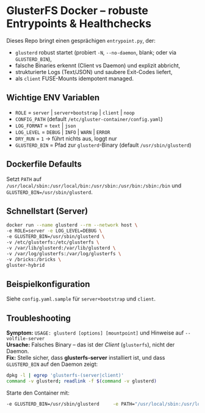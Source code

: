# GlusterFS Docker – robuste Entrypoints & Healthchecks

  Dieses Repo bringt einen gesprächigen `entrypoint.py`, der:
  - `glusterd` robust startet (probiert `-N`, `--no-daemon`, blank; oder via `GLUSTERD_BIN`),
  - falsche Binaries erkennt (Client vs Daemon) und explizit abbricht,
  - strukturierte Logs (Text/JSON) und saubere Exit-Codes liefert,
  - als `client` FUSE-Mounts idempotent managed.

  ## Wichtige ENV Variablen
  - `ROLE` = `server` | `server+bootstrap` | `client` | `noop`
  - `CONFIG_PATH` (default `/etc/gluster-container/config.yaml`)
  - `LOG_FORMAT` = `text` | `json`
  - `LOG_LEVEL`  = `DEBUG` | `INFO` | `WARN` | `ERROR`
  - `DRY_RUN`    = `1` → führt nichts aus, loggt nur
  - `GLUSTERD_BIN` = Pfad zur `glusterd`-Binary (default `/usr/sbin/glusterd`)

  ## Dockerfile Defaults
  Setzt `PATH` auf `/usr/local/sbin:/usr/local/bin:/usr/sbin:/usr/bin:/sbin:/bin`
  und `GLUSTERD_BIN=/usr/sbin/glusterd`.

  ## Schnellstart (Server)
  ```bash
  docker run --name glusterd --rm --network host \
-e ROLE=server -e LOG_LEVEL=DEBUG \
-e GLUSTERD_BIN=/usr/sbin/glusterd \
-v /etc/glusterfs:/etc/glusterfs \
-v /var/lib/glusterd:/var/lib/glusterd \
-v /var/log/glusterfs:/var/log/glusterfs \
-v /bricks:/bricks \
gluster-hybrid
  ```

  ## Beispielkonfiguration
  Siehe `config.yaml.sample` für `server+bootstrap` und `client`.


## Troubleshooting

**Symptom:** `USAGE: glusterd [options] [mountpoint]` und Hinweise auf `--volfile-server`  
**Ursache:** Falsches Binary – das ist der *Client* (`glusterfs`), nicht der Daemon.  
**Fix:** Stelle sicher, dass **glusterfs-server** installiert ist, und dass `GLUSTERD_BIN` auf den Daemon zeigt:
```bash
dpkg -l | egrep 'glusterfs-(server|client)'
command -v glusterd; readlink -f $(command -v glusterd)
```
Starte den Container mit:
```bash
-e GLUSTERD_BIN=/usr/sbin/glusterd     -e PATH="/usr/local/sbin:/usr/local/bin:/usr/sbin:/usr/bin:/sbin:/bin"
```
